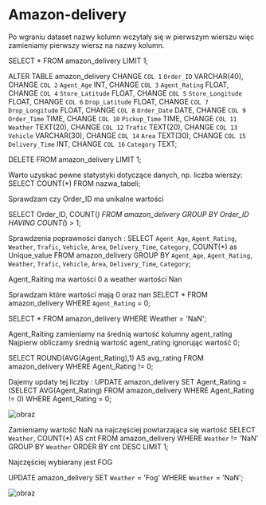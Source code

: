 # Amazon-delivery

Po wgraniu dataset nazwy kolumn wczytały się w pierwszym wierszu więc zamieniamy pierwszy wiersz na nazwy kolumn. 

SELECT * FROM amazon_delivery LIMIT 1;

ALTER TABLE amazon_delivery 
    CHANGE `COL 1` `Order_ID` VARCHAR(40),
    CHANGE `COL 2` `Agent_Age` INT,
    CHANGE `COL 3` `Agent_Rating` FLOAT,
    CHANGE `COL 4` `Store_Latitude` FLOAT,
    CHANGE `COL 5` `Store_Longitude` FLOAT,
    CHANGE `COL 6` `Drop_Latitude` FLOAT,
    CHANGE `COL 7` `Drop_Longitude` FLOAT,
    CHANGE `COL 8` `Order_Date` DATE,
    CHANGE `COL 9` `Order_Time` TIME,
    CHANGE `COL 10` `Pickup_Time` TIME,
    CHANGE `COL 11` `Weather` TEXT(20),
    CHANGE `COL 12` `Trafic` TEXT(20),
    CHANGE `COL 13` `Vehicle` VARCHAR(30),
    CHANGE `COL 14` `Area` TEXT(30),
    CHANGE `COL 15` `Delivery_Time` INT,
    CHANGE `COL 16` `Category` TEXT;

DELETE FROM amazon_delivery LIMIT 1;


Warto uzyskać pewne statystyki dotyczące danych, np. liczba wierszy:
SELECT COUNT(*) FROM nazwa_tabeli;

Sprawdzam czy Order_ID ma unikalne wartości 

SELECT Order_ID, COUNT(*)
FROM amazon_delivery
GROUP BY Order_ID
HAVING COUNT(*) > 1;

Sprawdzenia poprawności danych :
SELECT
    `Agent_Age`,
    `Agent_Rating`,
    `Weather`,
    `Trafic`,
    `Vehicle`,
    `Area`,
    `Delivery_Time`,
    `Category`,
    COUNT(*) as Unique_value
FROM
    amazon_delivery
GROUP BY
    `Agent_Age`,
    `Agent_Rating`,
    `Weather`,
    `Trafic`,
    `Vehicle`,
    `Area`,
    `Delivery_Time`,
    `Category`; 

Agent_Raiting ma wartości 0 a weather wartości Nan 

Sprawdzam które wartości mają 0 oraz nan 
SELECT * FROM amazon_delivery WHERE `Agent_Rating` = 0;

SELECT *
FROM amazon_delivery
WHERE Weather = 'NaN';

Agent_Raiting zamieniamy na średnią wartość kolumny agent_rating
Najpierw obliczamy średnią wartość agent_rating ignorując wartość 0;

SELECT ROUND(AVG(Agent_Rating),1) AS avg_rating
FROM amazon_delivery
WHERE Agent_Rating != 0;

Dajemy updaty tej liczby : 
UPDATE amazon_delivery
SET Agent_Rating = (SELECT AVG(Agent_Rating) FROM amazon_delivery WHERE Agent_Rating != 0)
WHERE Agent_Rating = 0;

![obraz](https://github.com/biku89/Amazon-delivery/assets/169537978/86144f93-6797-4d24-ad80-276675ddf87b)

Zamieniamy wartość NaN na najczęściej powtarzająca się wartość 
SELECT `Weather`, COUNT(*) AS cnt
FROM amazon_delivery
WHERE `Weather` != 'NaN'
GROUP BY `Weather`
ORDER BY cnt DESC
LIMIT 1;

Najczęściej wybierany jest FOG

UPDATE amazon_delivery
SET `Weather` = 'Fog'
WHERE `Weather` = 'NaN';

![obraz](https://github.com/biku89/Amazon-delivery/assets/169537978/fd72b58b-8406-4e71-8533-a91323c3a6be)
